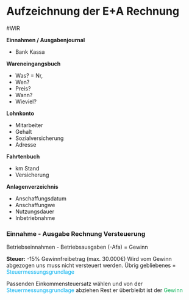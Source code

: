 # Aufzeichnung der E+A Rechnung
#WIR 

**Einnahmen / Ausgabenjournal**
- Bank Kassa

**Wareneingangsbuch**
- Was? = Nr,
- Wen?
- Preis?
- Wann?
- Wieviel?

**Lohnkonto**
- Mitarbeiter
- Gehalt
- Sozialversicherung
- Adresse

**Fahrtenbuch**
- km Stand
- Versicherung

**Anlagenverzeichnis**
- Anschaffungsdatum
- Anschaffungwe
- Nutzungsdauer
- Inbetriebnahme

### Einnahme - Ausgabe Rechnung Versteuerung

Betriebseinnahmen - Betriebsausgaben (-Afa) = Gewinn

**Steuer:**
-15% Gewinnfreibetrag (max. 30.000€) Wird vom Gewinn abgezogen uns muss nicht versteuert werden. Übrig gebliebenes = <span style="color:#00b0f0">Steuermessungsgrundlage</span>

Passenden Einkommensteuersatz wählen und von der <span style="color:#00b0f0">Steuermessungsgrundlage</span> abziehen
Rest er überbleibt ist der <span style="color:#00b050">Gewinn</span>